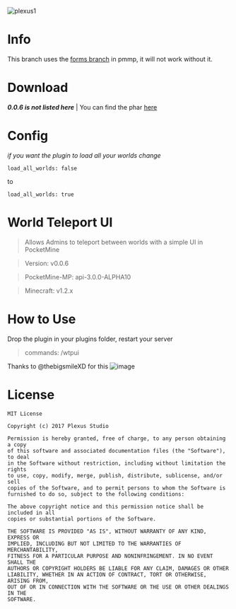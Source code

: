 ![plexus1](https://user-images.githubusercontent.com/12077835/32135004-85147afe-bbac-11e7-9f67-1c729974016e.png)

# Info 
This branch uses the [forms branch](https://github.com/pmmp/PocketMine-MP/tree/forms-api) in pmmp, it will not work without it.

# Download
***0.0.6 is not listed here*** | You can find the phar [here](https://github.com/PlexusStudio/WorldTpUI/releases) 

# Config
*if you want the plugin to load all your worlds change*
```YML
load_all_worlds: false
```
to
```YML
load_all_worlds: true
```

# World Teleport UI

> Allows Admins to teleport between worlds with a simple UI in PocketMine

> Version: v0.0.6

> PocketMine-MP: api-3.0.0-ALPHA10

> Minecraft: v1.2.x

# How to Use
Drop the plugin in your plugins folder, restart your server

> commands: /wtpui

Thanks to @thebigsmileXD for this
![image](https://user-images.githubusercontent.com/12077835/33506012-aea1b74a-d6a2-11e7-835c-de8b808ec0cf.png)

# License
```
MIT License

Copyright (c) 2017 Plexus Studio

Permission is hereby granted, free of charge, to any person obtaining a copy
of this software and associated documentation files (the "Software"), to deal
in the Software without restriction, including without limitation the rights
to use, copy, modify, merge, publish, distribute, sublicense, and/or sell
copies of the Software, and to permit persons to whom the Software is
furnished to do so, subject to the following conditions:

The above copyright notice and this permission notice shall be included in all
copies or substantial portions of the Software.

THE SOFTWARE IS PROVIDED "AS IS", WITHOUT WARRANTY OF ANY KIND, EXPRESS OR
IMPLIED, INCLUDING BUT NOT LIMITED TO THE WARRANTIES OF MERCHANTABILITY,
FITNESS FOR A PARTICULAR PURPOSE AND NONINFRINGEMENT. IN NO EVENT SHALL THE
AUTHORS OR COPYRIGHT HOLDERS BE LIABLE FOR ANY CLAIM, DAMAGES OR OTHER
LIABILITY, WHETHER IN AN ACTION OF CONTRACT, TORT OR OTHERWISE, ARISING FROM,
OUT OF OR IN CONNECTION WITH THE SOFTWARE OR THE USE OR OTHER DEALINGS IN THE
SOFTWARE.
```
